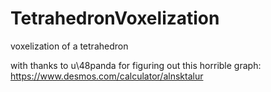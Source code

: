 # TetrahedronVoxelization
voxelization of a tetrahedron

with thanks to u\48panda for figuring out this horrible graph: https://www.desmos.com/calculator/alnsktalur

